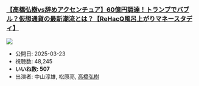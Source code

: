 ### [【高橋弘樹vs辞めアクセンチュア】60億円調達！トランプでバブル？仮想通貨の最新潮流とは？【ReHacQ風呂上がりマネースタディ】](https://www.youtube.com/watch?v=NNCRl8gZJHY)
[![](https://img.youtube.com/vi/NNCRl8gZJHY/sddefault.jpg)](https://www.youtube.com/watch?v=NNCRl8gZJHY)
-   公開日: 2025-03-23
-   視聴数: 48,245
-   **いいね数: 507**
-   出演者: 中山淳雄, 松原亮, [高橋弘樹](/rehacq_fan/people/高橋弘樹 "wikilink")
